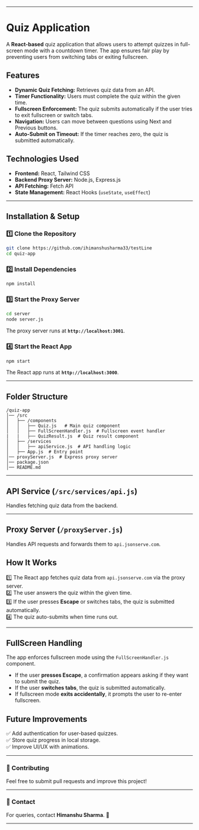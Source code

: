 
---

# Quiz Application  

A **React-based** quiz application that allows users to attempt quizzes in full-screen mode with a countdown timer. The app ensures fair play by preventing users from switching tabs or exiting fullscreen.  

## Features  
- **Dynamic Quiz Fetching:** Retrieves quiz data from an API.  
- **Timer Functionality:** Users must complete the quiz within the given time.  
- **Fullscreen Enforcement:** The quiz submits automatically if the user tries to exit fullscreen or switch tabs.  
- **Navigation:** Users can move between questions using Next and Previous buttons.  
- **Auto-Submit on Timeout:** If the timer reaches zero, the quiz is submitted automatically.  

## Technologies Used  
- **Frontend:** React, Tailwind CSS  
- **Backend Proxy Server:** Node.js, Express.js  
- **API Fetching:** Fetch API  
- **State Management:** React Hooks (`useState`, `useEffect`)  

---

## Installation & Setup  

### 1️⃣ Clone the Repository  
```sh
git clone https://github.com/ihimanshusharma33/testLine
cd quiz-app
```

### 2️⃣ Install Dependencies  
```sh
npm install
```

### 3️⃣ Start the Proxy Server  
```sh
cd server
node server.js
```
The proxy server runs at **`http://localhost:3001`**.

### 4️⃣ Start the React App  
```sh
npm start
```
The React app runs at **`http://localhost:3000`**.

---

## Folder Structure  
```
/quiz-app
│── /src
│   ├── /components
│   │   ├── Quiz.js   # Main quiz component  
│   │   ├── FullScreenHandler.js  # Fullscreen event handler  
|   |   ├── QuizResult.js  # Quiz result component
│   ├── /services
│   │   ├── apiService.js  # API handling logic  
│   ├── App.js  # Entry point  
│── proxyServer.js  # Express proxy server  
│── package.json
│── README.md
```

---

## API Service (`/src/services/api.js`)  
Handles fetching quiz data from the backend.

---

## Proxy Server (`/proxyServer.js`)  
Handles API requests and forwards them to `api.jsonserve.com`.


## How It Works  
1️⃣ The React app fetches quiz data from `api.jsonserve.com` via the proxy server.  
2️⃣ The user answers the quiz within the given time.  
3️⃣ If the user presses **Escape** or switches tabs, the quiz is submitted automatically.  
4️⃣ The quiz auto-submits when time runs out.  

---

## FullScreen Handling  
The app enforces fullscreen mode using the `FullScreenHandler.js` component.  

- If the user **presses Escape**, a confirmation appears asking if they want to submit the quiz.  
- If the user **switches tabs**, the quiz is submitted automatically.  
- If fullscreen mode **exits accidentally**, it prompts the user to re-enter fullscreen.  

## Future Improvements  
✅ Add authentication for user-based quizzes.  
✅ Store quiz progress in local storage.  
✅ Improve UI/UX with animations.  

---

### 🤝 Contributing  
Feel free to submit pull requests and improve this project!  

---

### 🔗 Contact  
For queries, contact **Himanshu Sharma**. 🚀  

---